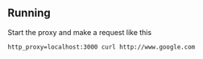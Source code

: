 ## Running

Start the proxy and make a request like this

```
http_proxy=localhost:3000 curl http://www.google.com
```
